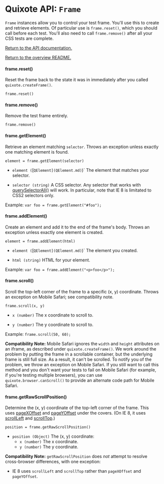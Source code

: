 # Quixote API: `Frame`

`Frame` instances allow you to control your test frame. You'll use this to create and retrieve elements. Of particular use is `frame.reset()`, which you should call before each test. You'll also need to call `frame.remove()` after all your CSS tests are complete.

[Return to the API documentation.](api.md)

[Return to the overview README.](../README.md)


#### frame.reset()

Reset the frame back to the state it was in immediately after you called `quixote.createFrame()`.

`frame.reset()`


#### frame.remove()

Remove the test frame entirely.

`frame.remove()`


#### frame.getElement()

Retrieve an element matching `selector`. Throws an exception unless exactly one matching element is found.

`element = frame.getElement(selector)`

* `element (`[`QElement](QElement.md)`)` The element that matches your selector.

* `selector (string)` A CSS selector. Any selector that works with [querySelectorAll()](https://developer.mozilla.org/en-US/docs/Web/API/Document.querySelectorAll) will work. In particular, note that IE 8 is limitated to CSS2 selectors only.

Example: `var foo = frame.getElement("#foo");`


#### frame.addElement()

Create an element and add it to the end of the frame's body. Throws an exception unless exactly one element is created.

`element = frame.addElement(html)`

* `element (`[`QElement](QElement.md)`)` The element you created.

* `html (string)` HTML for your element.

Example: `var foo = frame.addElement("<p>foo</p>");`


#### frame.scroll()

Scroll the top-left corner of the frame to a specific (x, y) coordinate. Throws an exception on Mobile Safari; see compatibility note.

`frame.scroll(x, y)`

* `x (number)` The x coordinate to scroll to.

* `y (number)` The y coordinate to scroll to.

Example: `frame.scroll(50, 60);`

**Compatibility Note:** Mobile Safari ignores the `width` and `height` attributes on an iframe, as described under `quixote.createFrame()`. We work around the problem by putting the frame in a scrollable container, but the underlying frame is still full size. As a result, it can't be scrolled. To notify you of the problem, we throw an exception on Mobile Safari. If you still want to call this method and you don't want your tests to fail on Mobile Safari (for example, if you're testing multiple browsers), you can use `quixote.browser.canScroll()` to provide an alternate code path for Mobile Safari.


#### frame.getRawScrollPosition()

Determine the (x, y) coordinate of the top-left corner of the frame. This uses [pageXOffset](https://developer.mozilla.org/en-US/docs/Web/API/Window.scrollX) and [pageYOffset](https://developer.mozilla.org/en-US/docs/Web/API/Window.scrollY) under the covers. (On IE 8, it uses [scrollLeft](http://msdn.microsoft.com/en-us/library/ie/ms534617%28v=vs.85%29.aspx) and [scrollTop](http://msdn.microsoft.com/en-us/library/ie/ms534618%28v=vs.85%29.aspx).)

`position = frame.getRawScrollPosition()`

* `position (Object)` The (x, y) coordinate:
  * `x (number)` The x coordinate.
  * `y (number)` The y coordinate.

**Compatibility Note:** `getRawScrollPosition` does *not* attempt to resolve cross-browser differences, with one exception:

* IE 8 uses `scrollLeft` and `scrollTop` rather than `pageXOffset` and `pageYOffset`.

